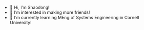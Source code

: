 - 👋 Hi, I’m Shaodong!
- 👀 I’m interested in making more friends!
- 🌱 I’m currently learning MEng of Systems Engineering in Cornell University!
